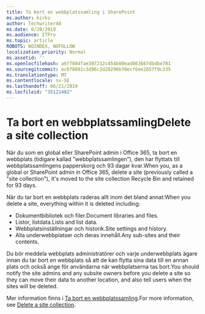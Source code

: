 ```yaml
---
title: Ta bort en webbplatssamling i SharePoint
ms.author: kirks
author: Techwriter40
ms.date: 6/20/2019
ms.audience: ITPro
ms.topic: article
ROBOTS: NOINDEX, NOFOLLOW
localization_priority: Normal
ms.assetid: ''
ms.openlocfilehash: a6ff804fae307212c454b80ead863667dbdbe781
ms.sourcegitcommit: ec6f8091c3d96c2d28296b70ecf6ee2857f9c335
ms.translationtype: MT
ms.contentlocale: sv-SE
ms.lasthandoff: 06/21/2019
ms.locfileid: "35121402"
---
```

# <a name="delete-a-site-collection"></a><span data-ttu-id="09ea8-102">Ta bort en webbplatssamling</span><span class="sxs-lookup"><span data-stu-id="09ea8-102">Delete a site collection</span></span>

<span data-ttu-id="09ea8-103">När du som en global eller SharePoint admin i Office 365, ta bort en webbplats (tidigare kallad ”webbplatssamlingen”), den har flyttats till webbplatssamlingens papperskorg och 93 dagar kvar.</span><span class="sxs-lookup"><span data-stu-id="09ea8-103">When you, as a global or SharePoint admin in Office 365, delete a site (previously called a "site collection"), it's moved to the site collection Recycle Bin and retained for 93 days.</span></span> 

<span data-ttu-id="09ea8-104">När du tar bort en webbplats raderas allt inom det bland annat:</span><span class="sxs-lookup"><span data-stu-id="09ea8-104">When you delete a site, everything within it is deleted including:</span></span>

- <span data-ttu-id="09ea8-105">Dokumentbibliotek och filer.</span><span class="sxs-lookup"><span data-stu-id="09ea8-105">Document libraries and files.</span></span>
- <span data-ttu-id="09ea8-106">Listor, listdata.</span><span class="sxs-lookup"><span data-stu-id="09ea8-106">Lists and list data.</span></span>
- <span data-ttu-id="09ea8-107">Webbplatsinställningar och historik.</span><span class="sxs-lookup"><span data-stu-id="09ea8-107">Site settings and history.</span></span>
- <span data-ttu-id="09ea8-108">Alla underwebbplatser och deras innehåll.</span><span class="sxs-lookup"><span data-stu-id="09ea8-108">Any sub-sites and their contents.</span></span>

<span data-ttu-id="09ea8-109">Du bör meddela webbplats administratörer och varje underwebbplats ägare innan du tar bort en webbplats så att de kan flytta sina data till en annan plats och också ange för användarna när webbplatserna tas bort.</span><span class="sxs-lookup"><span data-stu-id="09ea8-109">You should notify the site admins and any subsite owners before you delete a site so they can move their data to another location, and also tell users when the sites will be deleted.</span></span> 

<span data-ttu-id="09ea8-110">Mer information finns i [Ta bort en webbplatssamling](https://docs.microsoft.com/en-us/sharepoint/delete-site-collection).</span><span class="sxs-lookup"><span data-stu-id="09ea8-110">For more information, see [Delete a site collection](https://docs.microsoft.com/en-us/sharepoint/delete-site-collection).</span></span> 